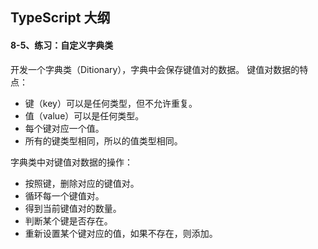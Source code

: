 ## TypeScript 大纲

#### 8-5、练习：自定义字典类
开发一个字典类（Ditionary），字典中会保存键值对的数据。
键值对数据的特点：
- 键（key）可以是任何类型，但不允许重复。
- 值（value）可以是任何类型。
- 每个键对应一个值。
- 所有的键类型相同，所以的值类型相同。

字典类中对键值对数据的操作：
- 按照键，删除对应的键值对。
- 循环每一个键值对。
- 得到当前键值对的数量。
- 判断某个键是否存在。
- 重新设置某个键对应的值，如果不存在，则添加。
